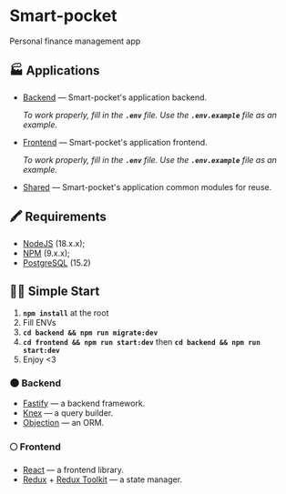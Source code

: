 # Smart-pocket

Personal finance management app

## 🏭 Applications

- [Backend](./backend) — Smart-pocket's application backend.

  _To work properly, fill in the **`.env`** file. Use the **`.env.example`** file as an example._

- [Frontend](./frontend) — Smart-pocket's application frontend.

  _To work properly, fill in the **`.env`** file. Use the **`.env.example`** file as an example._

- [Shared](./shared) — Smart-pocket's application common modules for reuse.

## 🖍 Requirements

- [NodeJS](https://nodejs.org/en/) (18.x.x);
- [NPM](https://www.npmjs.com/) (9.x.x);
- [PostgreSQL](https://www.postgresql.org/) (15.2)

## 🏃‍♂️ Simple Start

1. **`npm install`** at the root
2. Fill ENVs
3. **`cd backend && npm run migrate:dev`**
4. **`cd frontend && npm run start:dev`** then **`cd backend && npm run start:dev`**
5. Enjoy <3

### 🌑 Backend

- [Fastify](https://www.fastify.io/) — a backend framework.
- [Knex](https://knexjs.org/) — a query builder.
- [Objection](https://vincit.github.io/objection.js/) — an ORM.

### 🌕 Frontend

- [React](https://reactjs.org/) — a frontend library.
- [Redux](https://redux.js.org/) + [Redux Toolkit](https://redux-toolkit.js.org/) — a state manager.
